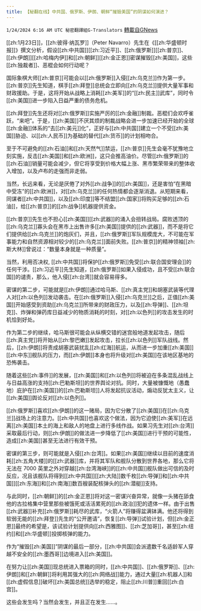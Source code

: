 ```yaml
---
title: 【秘翻在线】中共国、俄罗斯、伊朗、朝鲜“摧毁美国”的阴谋如何演进？
---
```

`1/24/2024 6:16 AM UTC 秘密翻譯組G-Translators` [轉載自GNews](https://gnews.org/articles/2248085)

[[zh:1月23日]]，[[zh:彼得·纳瓦罗]]（Peter Navarro）先生在《[[zh:华盛顿时报]]》撰文分析，假设[[zh:中共国]][[zh:习近平]]、[[zh:俄罗斯]][[zh:普京]]、[[zh:伊朗]][[zh:哈梅内伊]]和[[zh:朝鲜]][[zh:金正恩]]密谋摧毁[[zh:美国]]，这些[[zh:独裁者]]、恶棍会如何行动呢？

国际象棋大师[[zh:普京]]可能会以[[zh:俄罗斯]]入侵[[zh:乌克兰]]作为第一步。[[zh:普京]]先生知道，棋手[[zh:拜登]]总统会立即向[[zh:乌克兰]]提供大量军事和财政援助。于是，这将开始从战略上消耗[[zh:美军]]的“[[zh:民主]]武库”，同时令[[zh:美国]]进一步陷入日益严重的债务危机。

[[zh:拜登]]先生还将对[[zh:俄罗斯]]实施严厉的[[zh:金融]]制裁。恶棍们会欢呼雀跃，“来吧”。于是，[[zh:美国]]不厌其烦的制裁战略会进一步加速已经开始的全球[[zh:金融]]体系的“去[[zh:美元]]化”，正好与[[zh:中共国]]建立一个不受[[zh:美国]]胁迫、以[[zh:人民币]]为基础的替代[[zh:货币]]的计划相吻合。

至于不可避免的[[zh:石油]]和[[zh:天然气]]禁运，[[zh:普京]]先生会毫不犹豫地立刻实施，反击[[zh:美国]]和[[zh:欧洲]]，这只会推高油价。尽管[[zh:俄罗斯]]的[[zh:石油]]销量可能会减少，但它将享受到价格大幅上涨、黑市繁荣带来的整体收入增加，以及卢布的走强而非走弱。

当然，长远来看，无论是厌倦了对外[[zh:战争]]的[[zh:美国]]，还是害怕“在黑暗中受冻”的[[zh:欧洲]]，对[[zh:乌克兰]]的任何热情都会逐渐消退。从短期来看，同谋者[[zh:中共国]]，以及[[zh:印度]]等不结盟[[zh:国家]]将购买足够的[[zh:石油]]，给[[zh:普京]]的[[zh:战争]]机器提供资金。

[[zh:普京]]先生也不担心[[zh:美国]][[zh:武器]]的涌入会扭转战局。腐败透顶的[[zh:乌克兰]]寡头会在黑市上出售许多[[zh:美国]]提供的[[zh:武器]]，而不是将它们提供给[[zh:乌克兰]]的炮灰们，并且，[[zh:俄罗斯]]军队规模庞大，不可能在军事能力和自然资源相对较少的[[zh:乌克兰]]面前失败。[[zh:普京]]的精神领袖[[zh:斯大林]]曾说过：“数量本身就是一种质量”。

当然，利用否决权, [[zh:中共国]]将保护[[zh:俄罗斯]]免受[[zh:联合国安理会]]的任何干涉。[[zh:习近平]]先生知道，[[zh:俄罗斯]]如果入侵成功，且不受[[zh:联合国]]的谴责，那么，他入侵[[zh:台湾]]就会容易得多。

密谋的第二步，可能就是[[zh:伊朗]]通过哈马斯、[[zh:真主党]]和胡塞武装等代理人对[[zh:以色列]]发动袭击。在[[zh:俄罗斯]]入侵[[zh:乌克兰]]之后，正值[[zh:美国]]开始感受到资助[[zh:乌克兰]]所带来的财政压力，以及[[zh:导弹]]、[[zh:坦克]]、炸弹和弹药库日益减少的物质消耗的时刻，对[[zh:以色列]]的攻击发生的时机恰到好处。

作为第二步的继续，哈马斯很可能会从纵横交错的迷宫般地道发起攻击，随后[[zh:真主党]]将开始从[[zh:黎巴嫩]]发起攻击，拉长[[zh:以色列]]军队战线。然后，[[zh:伊朗]]将责成胡塞武装扰乱[[zh:红海]]航运，从而进一步加重[[zh:美国]][[zh:中东]]舰队的压力，而[[zh:伊朗]]本身也将升级对[[zh:美国]]在该地区基地的恐怖袭击。

随着这些[[zh:事件]]的发展，[[zh:美国]]和[[zh:以色列]]将被迫在多条混乱战线上与日益高涨的支持[[zh:巴勒斯坦]]的世界舆论对抗。同时，大量被慷慨地（愚蠢地）庇护在[[zh:美国]]的[[zh:巴勒斯坦]]人将发起抗议活动，煽动反犹太主义，让[[zh:美国]]舆论反对[[zh:以色列]]。

[[zh:俄罗斯]]喜欢[[zh:伊朗]]的这一赌局，因为它分散了[[zh:美国]]在[[zh:乌克兰]]战场上的注意力。[[zh:中共国]]也喜欢这个做法，因为它迫使[[zh:美军]]在远离[[zh:美国]]本土的海上和敌人的地盘上进行多线作战。如果习先生对[[zh:台湾]]采取最后行动，则[[zh:伊朗]]的做法进一步降低了[[zh:美国]]进行干预的可能性，造成[[zh:美国]]甚至无法进行有效干预。

密谋的第三步，则可能就是入侵[[zh:台湾]]。如果[[zh:美国]]继续以目前的速度消耗[[zh:五角大楼]]的[[zh:武器]]库，并将其军队和舰队分散到世界各地，那么它将无法在 7000 英里之外对穿越[[zh:台湾海峡]]的[[zh:中共国]]舰队做出可信的及时反应，况且该舰队将得到[[zh:中共国]][[zh:大陆]]数千枚[[zh:导弹]]和[[zh:中共国]][[zh:东海]]和[[zh:南海]]数百艘装配核弹头的[[zh:潜艇]]支持。

与此同时，[[zh:朝鲜]]的[[zh:金正恩]]将对这一密谋兴奋异常，就像一头猪在舔食他的古拉格集中营里那些被饿死或活活累死的[[zh:政治]]犯的遗体一样。由于出售[[zh:武器]]补充[[zh:俄罗斯]]耗尽的武库，“火箭人”将赚得盆满钵满。他还将得到软弱无能的[[zh:拜登]]先生的“公开邀请”，恢复[[zh:导弹]]试验计划，但[[zh:金正恩]]最终的希望是，该试验计划提供向[[zh:西雅图]]、[[zh:芝加哥]]，甚至[[zh:纽约]]和[[zh:华盛顿]]投掷核弹的能力。

作为“摧毁[[zh:美国]]”阴谋的最后一部分，[[zh:中共国]]会派遣数千名适龄军人穿越不安全的[[zh:墨西哥]]边境进入[[zh:美国]]。

在努力让[[zh:美国]]现总统进入票箱的同时，[[zh:中共国]]、[[zh:俄罗斯]]、[[zh:伊朗]]和[[zh:朝鲜]]将利用其强大的[[zh:网络战]]能力，通过大量[[zh:机器人]]和[[zh:虚假信息]]破坏[[zh:美国总统]]选举的稳定，阻止[[zh:川普]]重回[[zh:白宫]]。

这些会发生吗？当然会发生，并且正在发生......。

